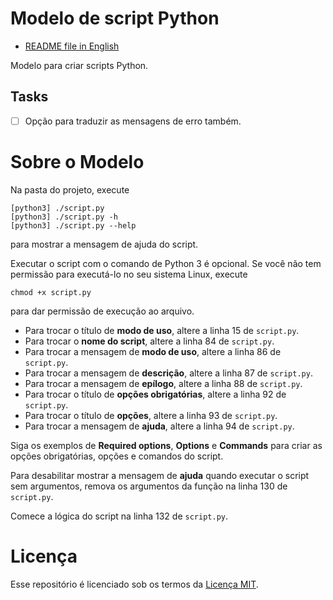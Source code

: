 # Modelo de script Python

- [README file in English](README.md)

Modelo para criar scripts Python.

## Tasks

- [ ] Opção para traduzir as mensagens de erro também.

# Sobre o Modelo

Na pasta do projeto, execute
```
[python3] ./script.py
[python3] ./script.py -h
[python3] ./script.py --help
```
para mostrar a mensagem de ajuda do script.

Executar o script com o comando de Python 3 é opcional. Se você não tem permissão para executá-lo no seu sistema Linux, execute
```
chmod +x script.py
```
para dar permissão de execução ao arquivo.

- Para trocar o título de **modo de uso**, altere a linha 15 de `script.py`.
- Para trocar o **nome do script**, altere a linha 84 de `script.py`.
- Para trocar a mensagem de **modo de uso**, altere a linha 86 de `script.py`.
- Para trocar a mensagem de **descrição**, altere a linha 87 de `script.py`.
- Para trocar a mensagem de **epílogo**, altere a linha 88 de `script.py`.
- Para trocar o título de **opções obrigatórias**, altere a linha 92 de `script.py`.
- Para trocar o título de **opções**, altere a linha 93 de `script.py`.
- Para trocar a mensagem de **ajuda**, altere a linha 94 de `script.py`.

Siga os exemplos de **Required options**, **Options** e **Commands** para criar as opções obrigatórias, opções e comandos do script.

Para desabilitar mostrar a mensagem de **ajuda** quando executar o script sem argumentos, remova os argumentos da função na linha 130 de `script.py`.

Comece a lógica do script na linha 132 de `script.py`.

# Licença

Esse repositório é licenciado sob os termos da [Licença MIT](LICENSE).
